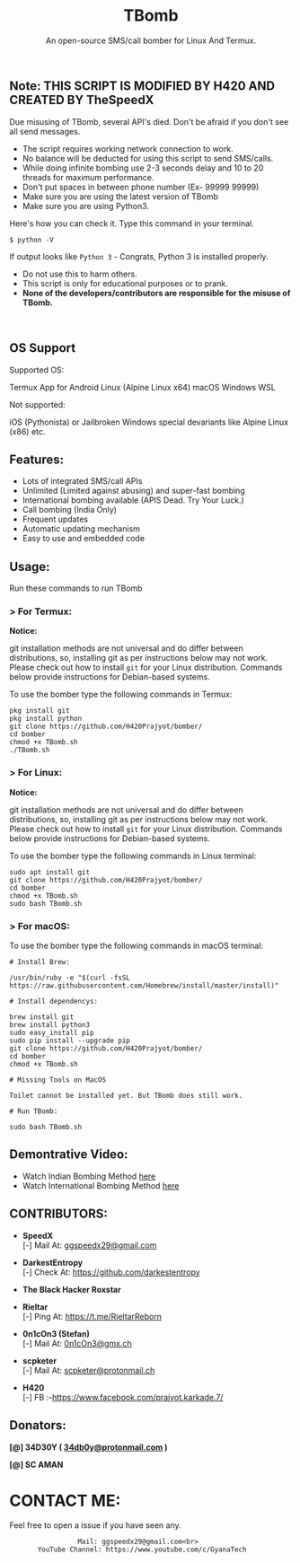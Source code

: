 <h1 align="center">TBomb</h1>
<p align="center">An open-source SMS/call bomber for Linux And Termux.</p><br>

## Note: THIS SCRIPT IS MODIFIED BY H420 AND CREATED BY TheSpeedX

Due misusing of TBomb, several API's died. 
Don't be afraid if you don't see all send messages.

- The script requires working network connection to work.
- No balance will be deducted for using this script to send SMS/calls.
- While doing infinite bombing use 2-3 seconds delay and 10 to 20 threads for maximum performance.
- Don't put spaces in between phone number (Ex- 99999 99999)
- Make sure you are using the latest version of TBomb
- Make sure you are using Python3.

Here's how you can check it. Type this command in your terminal.
```
$ python -V
```
If output looks like `Python 3` - Congrats, Python 3 is installed properly.

- Do not use this to harm others.
- This script is only for educational purposes or to prank.
- **None of the developers/contributors are responsible for the misuse of TBomb.**
<br>

## OS Support
Supported OS:

Termux App for Android
Linux (Alpine Linux x64)
macOS
Windows WSL

Not supported:

iOS (Pythonista) or Jailbroken
Windows
special devariants like Alpine Linux (x86) etc.

## Features:

- Lots of integrated SMS/call APIs
- Unlimited (Limited against abusing) and super-fast bombing
- International bombing available (APIS Dead. Try Your Luck.) 
- Call bombing (India Only)
- Frequent updates
- Automatic updating mechanism
- Easy to use and embedded code

## Usage:

Run these commands to run TBomb

### > For Termux:

**Notice:** 

git installation methods are not universal and do differ between distributions,
so, installing git as per instructions below may not work.
Please check out how to install `git` for your Linux distribution.
Commands below provide instructions for Debian-based systems.

To use the bomber type the following commands in Termux:
```
pkg install git
pkg install python
git clone https://github.com/H420Prajyot/bomber/
cd bomber
chmod +x TBomb.sh
./TBomb.sh
```

### > For Linux:

**Notice:** 

git installation methods are not universal and do differ between distributions,
so, installing git as per instructions below may not work.
Please check out how to install `git` for your Linux distribution.
Commands below provide instructions for Debian-based systems.

To use the bomber type the following commands in Linux terminal:
```
sudo apt install git
git clone https://github.com/H420Prajyot/bomber/
cd bomber
chmod +x TBomb.sh
sudo bash TBomb.sh
```

### > For macOS:

To use the bomber type the following commands in macOS terminal:
```
# Install Brew: 

/usr/bin/ruby -e "$(curl -fsSL https://raw.githubusercontent.com/Homebrew/install/master/install)"

# Install dependencys:

brew install git
brew install python3
sudo easy_install pip
sudo pip install --upgrade pip
git clone https://github.com/H420Prajyot/bomber/
cd bomber
chmod +x TBomb.sh

# Missing Tools on MacOS

Toilet cannot be installed yet. But TBomb does still work.

# Run TBomb:

sudo bash TBomb.sh
```

## Demontrative Video:

- Watch Indian Bombing Method <a href="https://youtu.be/9KWkwsr_QGw">here</a><br>
- Watch International Bombing Method <a href="https://youtu.be/JqsHkyIcnPM">here</a><br>

## CONTRIBUTORS:

- **SpeedX**<br>
[-] Mail At: ggspeedx29@gmail.com

- **DarkestEntropy**<br>
[-] Check At: https://github.com/darkestentropy

- **The Black Hacker Roxstar**<br>

- **Rieltar**<br>
[-] Ping At: https://t.me/RieltarReborn

- **0n1cOn3 (Stefan)**<br>
[-] Mail At: 0n1cOn3@gmx.ch

- **scpketer**<br>
[-] Mail At: scpketer@protonmail.ch

- **H420**<br>
[-] FB :-https://www.facebook.com/prajyot.karkade.7/


## Donators:

**[@] 34D30Y ( 34db0y@protonmail.com  )**

**[@] SC AMAN**

# CONTACT ME:

Feel free to open a issue if you have seen any.

```
                 Mail: ggspeedx29@gmail.com<br>
       YouTube Channel: https://www.youtube.com/c/GyanaTech
```

<!-- L3yvMKWbLJAermqvZT1vKmDkGwqsZmD1rK0= -->
